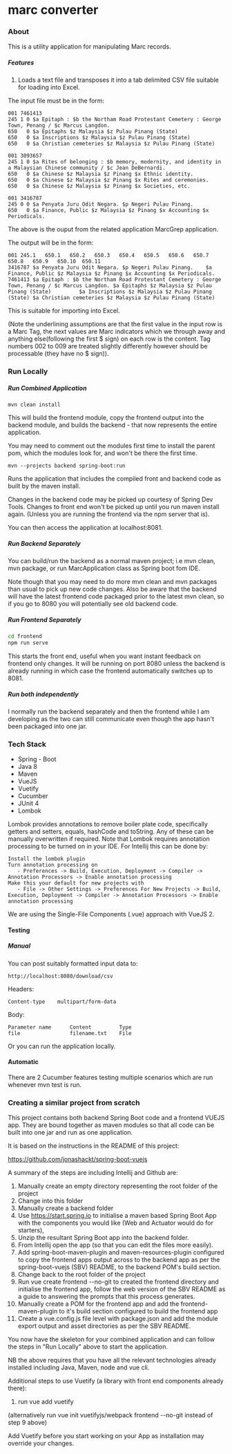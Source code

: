 # marc converter

### About

This is a utility application for manipulating Marc records.

##### Features

1. Loads a text file and transposes it into a tab delimited CSV file suitable for loading into Excel.

The input file must be in the form:

```text
001 7461413
245 1 0 $a Epitaph : $b the Northam Road Protestant Cemetery : George Town, Penang / $c Marcus Langdon.
650   0 $a Epitaphs $z Malaysia $z Pulau Pinang (State)
650   0 $a Inscriptions $z Malaysia $z Pulau Pinang (State)
650   0 $a Christian cemeteries $z Malaysia $z Pulau Pinang (State)

001 3093657
245 1 0 $a Rites of belonging : $b memory, modernity, and identity in a Malaysian Chinese community / $c Jean DeBernardi.
650   0 $a Chinese $z Malaysia $z Pinang $x Ethnic identity.
650   0 $a Chinese $z Malaysia $z Pinang $x Rites and ceremonies.
650   0 $a Chinese $z Malaysia $z Pinang $x Societies, etc.

001 3416787
245 0 0 $a Penyata Juru Odit Negara. $p Negeri Pulau Pinang.
650   0 $a Finance, Public $z Malaysia $z Pinang $x Accounting $x Periodicals.
```
The above is the ouput from the related application MarcGrep application.

The output will be in the form:

```text
001	245.1	650.1	650.2	650.3	650.4	650.5	650.6	650.7	650.8	650.9	650.10	650.11
3416787	$a Penyata Juru Odit Negara. $p Negeri Pulau Pinang.	$a Finance, Public $z Malaysia $z Pinang $x Accounting $x Periodicals.										
7461413	$a Epitaph : $b the Northam Road Protestant Cemetery : George Town, Penang / $c Marcus Langdon.	$a Epitaphs $z Malaysia $z Pulau Pinang (State)			$a Inscriptions $z Malaysia $z Pulau Pinang (State)	$a Christian cemeteries $z Malaysia $z Pulau Pinang (State)	
```
This is suitable for importing into Excel.

(Note the underlining assumptions are that the first value in the input row is a Marc Tag, the next values are Marc indicators which we through away and anything else(following the first $ sign) on each row is the content. Tag numbers 002 to 009 are treated slightly differently however should be processable (they have no $ sign)).

### Run Locally

##### Run Combined Application

```
mvn clean install
```
This will build the frontend module, copy the frontend output into the backend module, and builds the backend - that now represents the entire application.

You may need to comment out the modules first time to install the parent pom, which the modules look for, and won't be there the first time.

```
mvn --projects backend spring-boot:run

```
Runs the application that includes the compiled front and backend code as built by the maven install.

Changes in the backend code may be picked up courtesy of Spring Dev Tools. Changes to front end won't be picked up until you run maven install again. (Unless you are running the frontend via the npm server that is).

You can then access the application at localhost:8081.

##### Run Backend Separately

You can build/run the backend as a normal maven project; i.e mvn clean, mvn package, or run MarcApplication class as Spring boot fom IDE.

Note though that you may need to do more mvn clean and mvn packages than usual to pick up new code changes. Also be aware that the backend will have the latest frontend code packaged prior to the latest mvn clean, so if you go to 8080 you will potentially see old backend code.

##### Run Frontend Separately

```bash
cd frontend
npm run serve
```

This starts the front end, useful when you want instant feedback on frontend only changes. It will be running on port 8080 unless the backend is already running in which case the frontend automatically switches up to 8081.

##### Run both independently

I normally run the backend separately and then the frontend while I am developing as the two can still communicate even though the app hasn't been packaged into one jar.

### Tech Stack

 - Spring - Boot
 - Java 8
 - Maven
 - VueJS
 - Vuetify
 - Cucumber
 - JUnit 4
 - Lombok
 
 Lombok provides annotations to remove boiler plate code, specifically getters and setters, equals, hashCode and toString. Any of these can be manually overwritten if required. Note that Lombok requires annotation processing to be turned on in your IDE. For Intellij this can be done by:
 
 ```
 Install the lombok plugin
 Turn annotation processing on
    - Preferences -> Build, Execution, Deployment -> Compiler -> Annotation Processors -> Enable annotation processing
 Make this your default for new projects with
    - File -> Other Settings -> Preferences For New Projects -> Build, Execution, Deployment -> Compiler -> Annotation Processors -> Enable annotation processing

```

We are using the Single-File Components (.vue) approach with VueJS 2.

#### Testing

##### Manual

You can post suitably formatted input data to:
```text
http://localhost:8080/download/csv
```
Headers:
```text
Content-type    multipart/form-data
```
Body:
```text
Parameter name      Content         Type
file                filename.txt    File
```

Or you can run the application locally.

#### Automatic

There are 2 Cucumber features testing multiple scenarios which are run whenever mvn test is run.

### Creating a similar project from scratch

This project contains both backend Spring Boot code and a frontend VUEJS app. They are bound together as maven modules so that all code can be built into one jar and run as one application.

It is based on the instructions in the README of this project: 

https://github.com/jonashackt/spring-boot-vuejs

A summary of the steps are including Intellij and Github are:

1. Manually create an empty directory representing the root folder of the project
2. Change into this folder
3. Manually create a backend folder
4. Use https://start.spring.io to initialise a maven based Spring Boot App with the components you would like (Web and Actuator would do for starters), 
5. Unzip the resultant Spring Boot app into the backend folder.
6. From Intellij open the app (so that you can edit the files more easily).
7. Add spring-boot-maven-plugin and maven-resources-plugin configured to copy the frontend apps output across to the backend app as per the spring-boot-vuejs (SBV) README, to the backend POM's build section.
8. Change back to the root folder of the project
9. Run vue create frontend --no-git to created the frontend directory and initialise the frontend app, follow the web version of the SBV README as a guide to answering the prompts that this process generates.
10. Manually create a POM for the frontend app and add the frontend-maven-plugin to it's build section configured to build the frontend app
11. Create a vue.config.js file level with package.json and add the module export output and asset directories as per the SBV README.

You now have the skeleton for your combined application and can follow the steps in "Run Locally" above to start the application.

NB the above requires that you have all the relevant technologies already installed including Java, Maven, node and vue cli.

Additional steps to use Vuetify (a library with front end components already there):

1. run vue add vuetify

(alternatively run vue init vuetifyjs/webpack frontend --no-git instead of step 9 above) 

Add Vuetify before you start working on your App as installation may override your changes.
